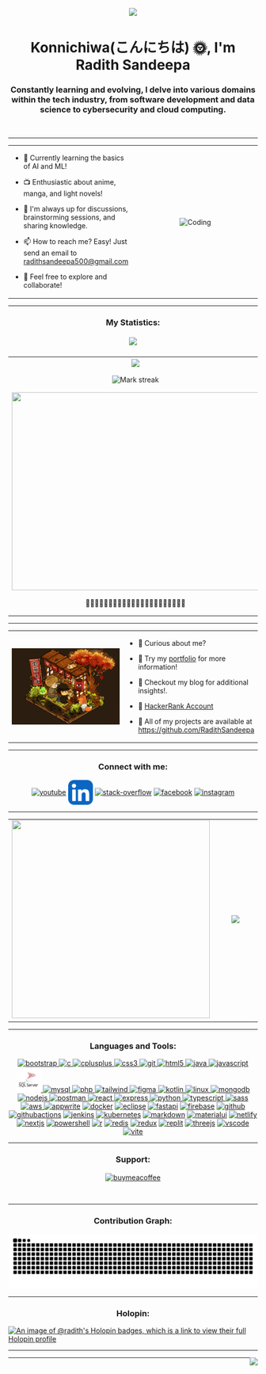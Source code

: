 <p align="center" ><img  src = "https://github.com/7oSkaaa/7oSkaaa/blob/main/Images/about_me.gif?raw=true" width = 100px></p>
<h1 align="center">Konnichiwa(こんにちは) 🌞, I'm Radith Sandeepa</h1>
<h3 align="center">Constantly learning and evolving, I delve into various domains within the tech industry, from software development and data science to cybersecurity and cloud computing.</h3>
<p align="center"> <img src="https://komarev.com/ghpvc/?username=RadithSandeepa&style=for-the-badge&color=blue" alt="" /> </p>

---

<table align="center">
<tr border="none">
<td width="50%" align="left">
  
- 🌟 Currently learning the basics of AI and ML!

- 📺  Enthusiastic about anime, manga, and light novels!

- 💬 I'm always up for discussions, brainstorming sessions, and sharing knowledge.

- 📫 How to reach me? Easy! Just send an email to radithsandeepa500@gmail.com
  
- 🚀 Feel free to explore and collaborate!

</td>
<td width="50%" align="center">

  <img align="center" alt="Coding" width="450" src="https://repository-images.githubusercontent.com/588181932/e36ec678-7984-4cdd-8e4c-a3932772ff8e">

  
  </td>
</tr>
</table>

---

<h3 align="center">My Statistics:</h3>

<div align="center" style="margin: 20px;">
  <img src="https://github-profile-trophy.vercel.app/?username=RadithSandeepa&theme=alduin&margin-w=5" />
</div>

<p align="center">
<table align="center">
<tr border="none">
<td width="50%" align="center">
  
  <img  align="center"  src="https://github-readme-stats.vercel.app/api?username=RadithSandeepa&theme=dark&show_icons=true&count_private=true" />
  <br></br>
  <img  title="🔥 Get streak stats for your profile at git.io/streak-stats" alt="Mark streak" src="https://github-readme-streak-stats.herokuapp.com/?user=RadithSandeepa&theme=dark&hide_border=false" /> 
  <br></br>
  <img width="500" height="400" src="https://images-wixmp-ed30a86b8c4ca887773594c2.wixmp.com/f/c83c004e-1370-4756-88e5-4071de797088/ddwucyn-d52c9f39-b5f1-4de7-bebb-90bba4f591e5.gif?token=eyJ0eXAiOiJKV1QiLCJhbGciOiJIUzI1NiJ9.eyJzdWIiOiJ1cm46YXBwOjdlMGQxODg5ODIyNjQzNzNhNWYwZDQxNWVhMGQyNmUwIiwiaXNzIjoidXJuOmFwcDo3ZTBkMTg4OTgyMjY0MzczYTVmMGQ0MTVlYTBkMjZlMCIsIm9iaiI6W1t7InBhdGgiOiIvZi9jODNjMDA0ZS0xMzcwLTQ3NTYtODhlNS00MDcxZGU3OTcwODgvZGR3dWN5bi1kNTJjOWYzOS1iNWYxLTRkZTctYmViYi05MGJiYTRmNTkxZTUuZ2lmIn1dXSwiYXVkIjpbInVybjpzZXJ2aWNlOmZpbGUuZG93bmxvYWQiXX0.o0SRqEwSNnJIfl86AnPdtLtYfFDsQ_yZ7shDuGyDytg"/>
    <p>🍂🍂🍂🍂🍂🍂🍂🍂🍂🍂🍂🍂🍂🍂🍂🍂🍂🍂🍂🍂🍂🍂</p>
</td>
<td width="50%" align="center">

  <img  align="center"  src="https://github-readme-stats.anuraghazra1.vercel.app/api/top-langs/?username=RadithSandeepa&theme=dark&hide_border=false&no-frame=true&langs_count=10"/>
   <br></br>
  <img width="300" height="300" src="https://images-wixmp-ed30a86b8c4ca887773594c2.wixmp.com/f/c83c004e-1370-4756-88e5-4071de797088/dal9f2w-959add5a-0b7a-40ad-bf4e-38ca69522267.gif?token=eyJ0eXAiOiJKV1QiLCJhbGciOiJIUzI1NiJ9.eyJzdWIiOiJ1cm46YXBwOjdlMGQxODg5ODIyNjQzNzNhNWYwZDQxNWVhMGQyNmUwIiwiaXNzIjoidXJuOmFwcDo3ZTBkMTg4OTgyMjY0MzczYTVmMGQ0MTVlYTBkMjZlMCIsIm9iaiI6W1t7InBhdGgiOiIvZi9jODNjMDA0ZS0xMzcwLTQ3NTYtODhlNS00MDcxZGU3OTcwODgvZGFsOWYydy05NTlhZGQ1YS0wYjdhLTQwYWQtYmY0ZS0zOGNhNjk1MjIyNjcuZ2lmIn1dXSwiYXVkIjpbInVybjpzZXJ2aWNlOmZpbGUuZG93bmxvYWQiXX0.S8BKYKqNCXyGqxcrrWadiE1zbh8fWg876WoNxdqskDI"/>
  </td>
</tr>
</table>

---

<table align="center">
<tr border="none">
<td width="50%" align="center">

<img align="center" alt="Coding" width="450" src="https://github.com/RadithSandeepa/RadithSandeepa/blob/main/ezgif.com-gif-to-mp4-converter.gif">

  
</td>
<td width="50%" align="left">
  
- 🌼 Curious about me?

- 💼   Try my <a href="" target="_blank" rel="noreferrer">portfolio</a> for more information!

- 🌟 Checkout my blog for additional insights!.

- 📝 <a href="https://www.hackerrank.com/profile/CS_Sarthan" target="_blank" rel="noreferrer">HackerRank Account</a> 
  
- 🌿 All of my projects are available at https://github.com/RadithSandeepa

</td>

</tr>
</table>

---

<h3 align="center">Connect with me:</h3>
<p align="center">
<a href="" target="blank"><img align="center" src="https://raw.githubusercontent.com/rahuldkjain/github-profile-readme-generator/master/src/images/icons/Social/youtube.svg" alt="youtube" height="60" width="65" /></a>
<a href="https://www.linkedin.com/in/radith-sandeepa-8b3063184/" target="blank"><img align="center" src="https://github.com/tandpfun/skill-icons/blob/main/icons/LinkedIn.svg" alt="linkedin" height="50" width="50" /></a>
<a href="" target="blank"><img align="center" src="https://raw.githubusercontent.com/rahuldkjain/github-profile-readme-generator/master/src/images/icons/Social/stack-overflow.svg" alt="stack-overflow" height="50" width="50" /></a>
<a href="https://www.facebook.com/jahgj.navk/" target="blank"><img align="center" src="https://raw.githubusercontent.com/rahuldkjain/github-profile-readme-generator/master/src/images/icons/Social/facebook.svg" alt="facebook" height="50" width="50" /></a>
<a href="https://www.instagram.com/radith_._/" target="blank"><img align="center" src="https://github.com/RadithSandeepa/skill-icons/blob/main/icons/Instagram.svg" alt="instagram" height="50" width="50" /></a>
</p>

---
<table>
<td width="50%" align="center">
<img width="400" height="400" src="https://images-wixmp-ed30a86b8c4ca887773594c2.wixmp.com/f/c83c004e-1370-4756-88e5-4071de797088/digaxn7-b52c9765-13ce-4034-b99d-f1a6b1030161.gif?token=eyJ0eXAiOiJKV1QiLCJhbGciOiJIUzI1NiJ9.eyJzdWIiOiJ1cm46YXBwOjdlMGQxODg5ODIyNjQzNzNhNWYwZDQxNWVhMGQyNmUwIiwiaXNzIjoidXJuOmFwcDo3ZTBkMTg4OTgyMjY0MzczYTVmMGQ0MTVlYTBkMjZlMCIsIm9iaiI6W1t7InBhdGgiOiIvZi9jODNjMDA0ZS0xMzcwLTQ3NTYtODhlNS00MDcxZGU3OTcwODgvZGlnYXhuNy1iNTJjOTc2NS0xM2NlLTQwMzQtYjk5ZC1mMWE2YjEwMzAxNjEuZ2lmIn1dXSwiYXVkIjpbInVybjpzZXJ2aWNlOmZpbGUuZG93bmxvYWQiXX0.mtZHNPHDqcIJmTGzqwnEYER6CjTNerivEnhsFCLjiQs"/>
</td>
<td width="50%" align="center">
<img src="https://images-wixmp-ed30a86b8c4ca887773594c2.wixmp.com/f/8fa02396-3a56-4f11-8a77-7f2ed589d5a8/dkga5gb-51f33cdd-2244-40ad-801a-1ae34ad6f104.gif?token=eyJ0eXAiOiJKV1QiLCJhbGciOiJIUzI1NiJ9.eyJzdWIiOiJ1cm46YXBwOjdlMGQxODg5ODIyNjQzNzNhNWYwZDQxNWVhMGQyNmUwIiwiaXNzIjoidXJuOmFwcDo3ZTBkMTg4OTgyMjY0MzczYTVmMGQ0MTVlYTBkMjZlMCIsIm9iaiI6W1t7InBhdGgiOiIvZi84ZmEwMjM5Ni0zYTU2LTRmMTEtOGE3Ny03ZjJlZDU4OWQ1YTgvZGtnYTVnYi01MWYzM2NkZC0yMjQ0LTQwYWQtODAxYS0xYWUzNGFkNmYxMDQuZ2lmIn1dXSwiYXVkIjpbInVybjpzZXJ2aWNlOmZpbGUuZG93bmxvYWQiXX0.v_9CRf4UTdYjFeeo5kA0jatFclrVxAvjB5fi4aPVrkg"/>
</td>
</table>

---

<h3 align="center">Languages and Tools:</h3>
<p align="center"> <a href="https://getbootstrap.com" target="_blank" rel="noreferrer"> <img src="https://github.com/RadithSandeepa/skill-icons/blob/main/icons/Bootstrap.svg" alt="bootstrap" width="50" height="50"/> </a> <a href="https://www.cprogramming.com/" target="_blank" rel="noreferrer"> <img src="https://github.com/RadithSandeepa/skill-icons/blob/main/icons/C.svg" alt="c" width="50" height="50"/> </a> <a href="https://www.w3schools.com/cpp/" target="_blank" rel="noreferrer"> <img src="https://github.com/RadithSandeepa/skill-icons/blob/main/icons/CPP.svg" alt="cplusplus" width="50" height="50"/> </a> <a href="https://www.w3schools.com/css/" target="_blank" rel="noreferrer"> <img src="https://github.com/RadithSandeepa/skill-icons/blob/main/icons/CSS.svg" alt="css3" width="50" height="50"/> </a> <a href="https://git-scm.com/" target="_blank" rel="noreferrer"> <img src="https://github.com/RadithSandeepa/skill-icons/blob/main/icons/Git.svg" alt="git" width="50" height="50"/> </a> <a href="https://www.w3.org/html/" target="_blank" rel="noreferrer"> <img src="https://github.com/RadithSandeepa/skill-icons/blob/main/icons/HTML.svg" alt="html5" width="50" height="50"/> </a> <a href="https://www.java.com" target="_blank" rel="noreferrer"> <img src="https://github.com/RadithSandeepa/skill-icons/blob/main/icons/Java-Light.svg" alt="java" width="50" height="50"/> </a> <a href="https://developer.mozilla.org/en-US/docs/Web/JavaScript" target="_blank" rel="noreferrer"> <img src="https://github.com/RadithSandeepa/skill-icons/blob/main/icons/JavaScript.svg" alt="javascript" width="50" height="50"/> </a> <a href="https://www.microsoft.com/en-us/sql-server" target="_blank" rel="noreferrer"> <img src="https://github.com/Scar1109/skill-icons/blob/Scar1109/icons/microsoftSQL.svg" alt="mssql" width="50" height="50"/> </a> <a href="https://www.mysql.com/" target="_blank" rel="noreferrer"> <img src="https://github.com/RadithSandeepa/skill-icons/blob/main/icons/MySQL-Light.svg" alt="mysql" width="50" height="50"/> </a>  <a href="https://www.php.net" target="_blank" rel="noreferrer"> <img src="https://github.com/RadithSandeepa/skill-icons/blob/main/icons/PHP-Light.svg" alt="php" width="50" height="50"/> </a> <a href="https://tailwindcss.com/" target="_blank" rel="noreferrer"> <img src="https://github.com/RadithSandeepa/skill-icons/blob/main/icons/TailwindCSS-Light.svg" alt="tailwind" width="50" height="50"/>  <a href="https://www.figma.com/" target="_blank" rel="noreferrer"> <img src="https://github.com/RadithSandeepa/skill-icons/blob/main/icons/Figma-Light.svg" alt="figma" width="50" height="50"/> </a> <a href="https://kotlinlang.org" target="_blank" rel="noreferrer"> <img src="https://github.com/RadithSandeepa/skill-icons/blob/main/icons/Kotlin-Light.svg" alt="kotlin" width="50" height="50"/> </a> <a href="https://www.linux.org/" target="_blank" rel="noreferrer"> <img src="https://github.com/RadithSandeepa/skill-icons/blob/main/icons/Linux-Light.svg" alt="linux" width="50" height="50"/> </a> <a href="https://www.mongodb.com/" target="_blank" rel="noreferrer"> <img src="https://github.com/RadithSandeepa/skill-icons/blob/main/icons/MongoDB.svg" alt="mongodb" width="50" height="50"/> </a> <a href="https://nodejs.org" target="_blank" rel="noreferrer"> <img src="https://github.com/RadithSandeepa/skill-icons/blob/main/icons/NodeJS-Light.svg" alt="nodejs" width="50" height="50"/> </a> <a href="https://postman.com" target="_blank" rel="noreferrer"> <img src="https://github.com/RadithSandeepa/skill-icons/blob/main/icons/Postman.svg" alt="postman" width="50" height="50"/> </a> <a href="https://reactjs.org/" target="_blank" rel="noreferrer"> <img src="https://github.com/RadithSandeepa/skill-icons/blob/main/icons/React-Light.svg" alt="react" width="50" height="50"/> </a> <a href="https://expressjs.com" target="_blank" rel="noreferrer"> <img src="https://github.com/RadithSandeepa/skill-icons/blob/main/icons/ExpressJS-Light.svg" alt="express" width="50" height="50"/> </a> <a href="https://www.python.org" target="_blank" rel="noreferrer"> <img src="https://github.com/RadithSandeepa/skill-icons/blob/main/icons/Python-Light.svg" alt="python" width="50" height="50"/> </a> <a href="https://www.typescriptlang.org/" target="_blank" rel="noreferrer"> <img src="https://github.com/RadithSandeepa/skill-icons/blob/main/icons/TypeScript.svg" alt="typescript" width="50" height="50"/> </a> <a href="https://sass-lang.com/" target="_blank" rel="noreferrer"> <img src="https://github.com/RadithSandeepa/skill-icons/blob/main/icons/Sass.svg" alt="sass" width="50" height="50"/> </a> <a href="https://aws.amazon.com/" target="_blank" rel="noreferrer"><img src="https://github.com/RadithSandeepa/skill-icons/blob/main/icons/AWS-Light.svg" alt="aws" width="50" height="50"/> </a> <a href="https://appwrite.io/" target="_blank" rel="noreferrer"><img src="https://github.com/RadithSandeepa/skill-icons/blob/main/icons/Appwrite.svg" alt="appwrite" width="50" height="50"/></a> <a href="https://www.docker.com/" target="_blank" rel="noreferrer"><img src="https://github.com/RadithSandeepa/skill-icons/blob/main/icons/Docker.svg" alt="docker" width="50" height="50"/></a> <a href="https://www.eclipse.org/" target="_blank" rel="noreferrer"><img src="https://github.com/RadithSandeepa/skill-icons/blob/main/icons/Eclipse-Light.svg" alt="eclipse" width="50" height="50"/></a> <a href="https://fastapi.tiangolo.com/" target="_blank" rel="noreferrer"><img src="https://github.com/RadithSandeepa/skill-icons/blob/main/icons/FastAPI.svg" alt="fastapi" width="50" height="50"/></a> <a href="https://firebase.google.com/" target="_blank" rel="noreferrer"><img src="https://github.com/RadithSandeepa/skill-icons/blob/main/icons/Firebase-Light.svg" alt="firebase" width="50" height="50"/></a> <a href="https://github.com/" target="_blank" rel="noreferrer"><img src="https://github.com/RadithSandeepa/skill-icons/blob/main/icons/Github-Light.svg" alt="github" width="50" height="50"/></a> <a href="https://github.com/features/actions" target="_blank" rel="noreferrer"><img src="https://github.com/RadithSandeepa/skill-icons/blob/main/icons/GithubActions-Light.svg" alt="githubactions" width="50" height="50"/></a> <a href="https://www.jenkins.io/" target="_blank" rel="noreferrer"><img src="https://github.com/RadithSandeepa/skill-icons/blob/main/icons/Jenkins-Light.svg" alt="jenkins" width="50" height="50"/></a> <a href="https://kubernetes.io/" target="_blank" rel="noreferrer"><img src="https://github.com/RadithSandeepa/skill-icons/blob/main/icons/Kubernetes.svg" alt="kubernetes" width="50" height="50"/></a> <a href="https://www.markdownguide.org/" target="_blank" rel="noreferrer"><img src="https://github.com/RadithSandeepa/skill-icons/blob/main/icons/Markdown-Light.svg" alt="markdown" width="50" height="50"/></a> <a href="https://mui.com/" target="_blank" rel="noreferrer"><img src="https://github.com/RadithSandeepa/skill-icons/blob/main/icons/MaterialUI-Light.svg" alt="materialui" width="50" height="50"/></a> <a href="https://www.netlify.com/" target="_blank" rel="noreferrer"><img src="https://github.com/RadithSandeepa/skill-icons/blob/main/icons/Netlify-Light.svg" alt="netlify" width="50" height="50"/></a> <a href="https://nextjs.org/" target="_blank" rel="noreferrer"><img src="https://github.com/RadithSandeepa/skill-icons/blob/main/icons/NextJS-Light.svg" alt="nextjs" width="50" height="50"/></a> <a href="https://learn.microsoft.com/en-us/powershell/" target="_blank" rel="noreferrer"><img src="https://github.com/RadithSandeepa/skill-icons/blob/main/icons/Powershell-Light.svg" alt="powershell" width="50" height="50"/></a> <a href="https://www.r-project.org/" target="_blank" rel="noreferrer"><img src="https://github.com/RadithSandeepa/skill-icons/blob/main/icons/R-Light.svg" alt="r" width="50" height="50"/></a> <a href="https://redis.io/" target="_blank" rel="noreferrer"><img src="https://github.com/RadithSandeepa/skill-icons/blob/main/icons/Redis-Light.svg" alt="redis" width="50" height="50"/></a> <a href="https://redux.js.org/" target="_blank" rel="noreferrer"><img src="https://github.com/RadithSandeepa/skill-icons/blob/main/icons/Redux.svg" alt="redux" width="50" height="50"/></a> <a href="https://replit.com/" target="_blank" rel="noreferrer"><img src="https://github.com/RadithSandeepa/skill-icons/blob/main/icons/Replit-Light.svg" alt="replit" width="50" height="50"/></a> <a href="https://threejs.org/" target="_blank" rel="noreferrer"><img src="https://github.com/RadithSandeepa/skill-icons/blob/main/icons/ThreeJS-Light.svg" alt="threejs" width="50" height="50"/></a> <a href="https://code.visualstudio.com/" target="_blank" rel="noreferrer"><img src="https://github.com/RadithSandeepa/skill-icons/blob/main/icons/VSCode-Light.svg" alt="vscode" width="50" height="50"/></a> <a href="https://vitejs.dev/" target="_blank" rel="noreferrer"><img src="https://github.com/RadithSandeepa/skill-icons/blob/main/icons/Vite-Light.svg" alt="vite" width="50" height="50"/></a>  </p>

---

<h3 align="center">Support:</h3>
<p align="center"><a href=""> <img align="center" src="https://cdn.buymeacoffee.com/buttons/v2/default-yellow.png" height="50" width="210" alt="buymeacoffee" /></a></p><br/>

---

<h3 align="center">Contribution Graph:</h3>
<p align="center">
<img  id="contribution-graph" src="https://github.com/RadithSandeepa/RadithSandeepa/blob/output/github-snake-dark.svg" alt="snake_eating_contribution_graph"/>
</p>

---

<h3 align="center">Holopin:</h3>

[![An image of @radith's Holopin badges, which is a link to view their full Holopin profile](https://holopin.me/radith)](https://holopin.io/@radith)

---

<img align="right" src="https://camo.githubusercontent.com/4c3fd71b359cd5dfadc21247cde8f16ecbe5d41db8ac79ef28e3091ab02a8bef/68747470733a2f2f6d69722d73332d63646e2d63662e626568616e63652e6e65742f70726f6a6563745f6d6f64756c65732f6d61785f313230302f3831626234623136353638343031392e363430623630333864313333652e676966">

---
